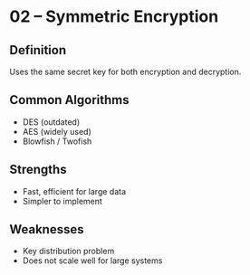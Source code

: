 # 02 – Symmetric Encryption

## Definition
Uses the same secret key for both encryption and decryption.

## Common Algorithms
- DES (outdated)
- AES (widely used)
- Blowfish / Twofish

## Strengths
- Fast, efficient for large data
- Simpler to implement

## Weaknesses
- Key distribution problem
- Does not scale well for large systems
